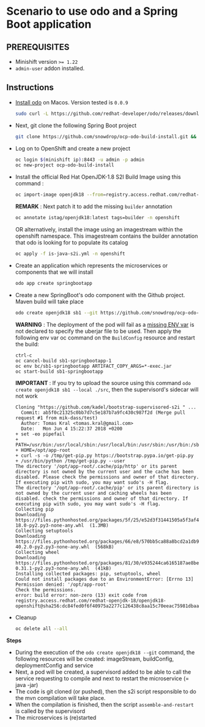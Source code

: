 # Scenario to use odo and a Spring Boot application

## PREREQUISITES 

- Minishift version `>= 1.22`
- `admin-user` addon installed.

## Instructions

- [Install odo](https://github.com/redhat-developer/odo#installation) on Macos. Version tested is `0.0.9`

  ```bash
  sudo curl -L https://github.com/redhat-developer/odo/releases/download/v0.0.9/odo-darwin-amd64 -o /usr/local/bin/odo && chmod +x /usr/local/bin/odo
  ```

- Next, git clone the following Spring Boot project
  
  ```bash
  git clone https://github.com/snowdrop/ocp-odo-build-install.git && cd ocp-odo-build-install
  ```

- Log on to OpenShift and create a new project

  ```bash
  oc login $(minishift ip):8443 -u admin -p admin
  oc new-project ocp-odo-build-install
  ```
 
- Install the official Red Hat OpenJDK-1.8 S2I Build Image using this command : 
  ```bash
  oc import-image openjdk18 --from=registry.access.redhat.com/redhat-openjdk-18/openjdk18-openshift --confirm -n openshift
  ```
  
  **REMARK** : Next patch it to add the missing `builder` annotation
  ```bash
  oc annotate istag/openjdk18:latest tags=builder -n openshift
  ```
  
  OR alternatively, install the image using an imagestream within the openshift namespace. This imagestream contains the builder annotation that odo is looking for
  to populate its catalog
  ```bash
  oc apply -f is-java-s2i.yml -n openshift
  ```
  
- Create an application which represents the microservices or components that we will install
  ```bash
  odo app create springbootapp
  ```
  
- Create a new SpringBoot's odo component with the Github project. Maven build will take place

  ```bash
  odo create openjdk18 sb1 --git https://github.com/snowdrop/ocp-odo-build-install.git
  ```

  **WARNING** : The deployment of the pod will fail as a [missing ENV var](https://github.com/redhat-developer/odo/issues/501) is not declared to specify the uberjar file to be used. Then apply the following env var oc command on the `BuildConfig` resource and restart the build:

  ```
  ctrl-c
  oc cancel-build sb1-springbootapp-1
  oc env bc/sb1-springbootapp ARTIFACT_COPY_ARGS=*-exec.jar 
  oc start-build sb1-springbootapp
  ```
  
  **IMPORTANT** : If you try to upload the source using this command `odo create openjdk18 sb1 --local ./src`, then the supervisord's sidecar will not work
  
  ```
  Cloning "https://github.com/kadel/bootstrap-supervisored-s2i " ...
	Commit:	ab5f0c21325c0bb7d7c5e187b7a9fc430c987f2d (Merge pull request #1 from mik-dass/test)
	Author:	Tomas Kral <tomas.kral@gmail.com>
	Date:	Mon Jun 4 15:22:37 2018 +0200
  + set -eo pipefail
  + PATH=/usr/bin:/usr/local/sbin:/usr/local/bin:/usr/sbin:/usr/bin:/sbin:/bin:/usr/local/s2i
  + HOME=/opt/app-root
  + curl -s -o /tmp/get-pip.py https://bootstrap.pypa.io/get-pip.py 
  + /usr/bin/python /tmp/get-pip.py --user
  The directory '/opt/app-root/.cache/pip/http' or its parent directory is not owned by the current user and the cache has been   disabled. Please check the permissions and owner of that directory. If executing pip with sudo, you may want sudo's -H flag.
  The directory '/opt/app-root/.cache/pip' or its parent directory is not owned by the current user and caching wheels has been   disabled. check the permissions and owner of that directory. If executing pip with sudo, you may want sudo's -H flag.
  Collecting pip
  Downloading https://files.pythonhosted.org/packages/5f/25/e52d3f31441505a5f3af41213346e5b6c221c9e086a166f3703d2ddaf940/pip-  18.0-py2.py3-none-any.whl  (1.3MB)
  Collecting setuptools
  Downloading      https://files.pythonhosted.org/packages/66/e8/570bb5ca88a8bcd2a1db9c6246bb66615750663ffaaeada95b04ffe74e12/setuptools-40.2.0-py2.py3-none-any.whl  (568kB)
  Collecting wheel
  Downloading https://files.pythonhosted.org/packages/81/30/e935244ca6165187ae8be876b6316ae201b71485538ffac1d718843025a9/wheel-0.31.1-py2.py3-none-any.whl  (41kB)
  Installing collected packages: pip, setuptools, wheel
  Could not install packages due to an EnvironmentError: [Errno 13] Permission denied: '/opt/app-root'
  Check the permissions.
  error: build error: non-zero (13) exit code from registry.access.redhat.com/redhat-openjdk-18/openjdk18- openshift@sha256:dc84fed0f6f40975a2277c126438c8aa15c70eeac75981dbaa4b6b853eff61a6
  ```

- Cleanup
  ```bash
  oc delete all --all
  ```  
  
**Steps**
 
- During the execution of the `odo create openjdk18 --git` command, the following resources will be created: imageStream, buildConfig, deploymentConfig and service
- Next, a pod will be created, a supervisord added to be able to call the service requesting to compile and next to restart the microservice (= java -jar)
- The code is git cloned (or pushed), then the s2i script responsible to do the mvn compilation will take place.
- When the compilation is finished, then the script `assemble-and-restart` is called by the supervisord
- The microservices is (re)started
